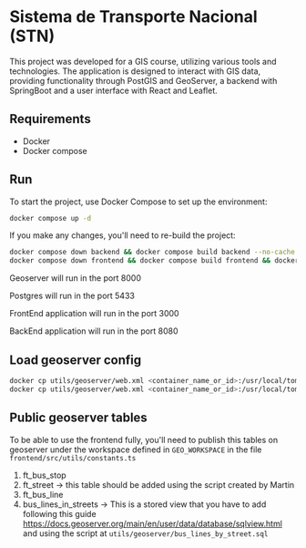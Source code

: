 # Sistema de Transporte Nacional (STN) 

This project was developed for a GIS course, utilizing various tools and technologies. 
The application is designed to interact with GIS data, providing functionality through PostGIS and GeoServer, a backend with SpringBoot and a user interface with React and Leaflet.

## Requirements

- Docker
- Docker compose

## Run

To start the project, use Docker Compose to set up the environment:
```bash
docker compose up -d
```
If you make any changes, you'll need to re-build the project:

```bash
docker compose down backend && docker compose build backend --no-cache && docker compose up backend -d 
docker compose down frontend && docker compose build frontend && docker compose up frontend -d
```

Geoserver will run in the port 8000

Postgres will run in the port 5433

FrontEnd application will run in the port 3000

BackEnd application will run in the port 8080

## Load geoserver config 

```bash
docker cp utils/geoserver/web.xml <container_name_or_id>:/usr/local/tomcat/webapps/geoserver/WEB-INF/web.xml
docker cp utils/geoserver/web.xml <container_name_or_id>:/usr/local/tomcat/conf/web.xml
```
## Public geoserver tables

To be able to use the frontend fully, you'll need to publish this tables on geoserver under the workspace defined in `GEO_WORKSPACE` in the file `frontend/src/utils/constants.ts`

1. ft_bus_stop
2. ft_street -> this table should be added using the script created by Martin
3. ft_bus_line
4. bus_lines_in_streets -> This is a stored view that you have to add following this guide https://docs.geoserver.org/main/en/user/data/database/sqlview.html and using the script at `utils/geoserver/bus_lines_by_street.sql` 
